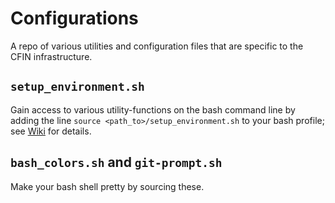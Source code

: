 # Configurations

A repo of various utilities and configuration files that are specific to the
CFIN infrastructure.

## `setup_environment.sh`

Gain access to various utility-functions on the bash command line by adding the line `source <path_to>/setup_environment.sh` to your bash profile; see [Wiki](http://wiki/wiki/Utility_functions_for_CFIN_servers) for details.

## `bash_colors.sh` and `git-prompt.sh`

Make your bash shell pretty by sourcing these.
